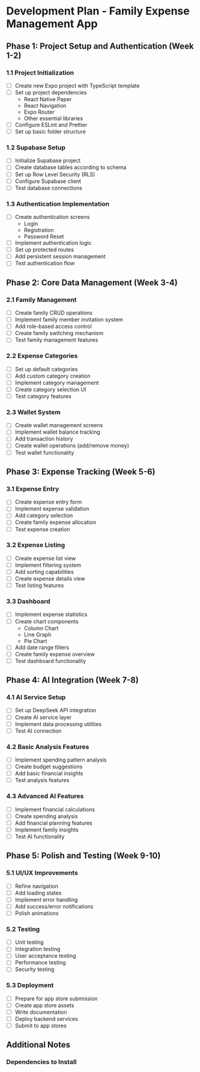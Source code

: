 # Development Plan - Family Expense Management App

## Phase 1: Project Setup and Authentication (Week 1-2)

### 1.1 Project Initialization
- [ ] Create new Expo project with TypeScript template
- [ ] Set up project dependencies
  - React Native Paper
  - React Navigation
  - Expo Router
  - Other essential libraries
- [ ] Configure ESLint and Prettier
- [ ] Set up basic folder structure

### 1.2 Supabase Setup
- [ ] Initialize Supabase project
- [ ] Create database tables according to schema
- [ ] Set up Row Level Security (RLS)
- [ ] Configure Supabase client
- [ ] Test database connections

### 1.3 Authentication Implementation
- [ ] Create authentication screens
  - Login
  - Registration
  - Password Reset
- [ ] Implement authentication logic
- [ ] Set up protected routes
- [ ] Add persistent session management
- [ ] Test authentication flow

## Phase 2: Core Data Management (Week 3-4)

### 2.1 Family Management
- [ ] Create family CRUD operations
- [ ] Implement family member invitation system
- [ ] Add role-based access control
- [ ] Create family switching mechanism
- [ ] Test family management features

### 2.2 Expense Categories
- [ ] Set up default categories
- [ ] Add custom category creation
- [ ] Implement category management
- [ ] Create category selection UI
- [ ] Test category features

### 2.3 Wallet System
- [ ] Create wallet management screens
- [ ] Implement wallet balance tracking
- [ ] Add transaction history
- [ ] Create wallet operations (add/remove money)
- [ ] Test wallet functionality

## Phase 3: Expense Tracking (Week 5-6)

### 3.1 Expense Entry
- [ ] Create expense entry form
- [ ] Implement expense validation
- [ ] Add category selection
- [ ] Create family expense allocation
- [ ] Test expense creation

### 3.2 Expense Listing
- [ ] Create expense list view
- [ ] Implement filtering system
- [ ] Add sorting capabilities
- [ ] Create expense details view
- [ ] Test listing features

### 3.3 Dashboard
- [ ] Implement expense statistics
- [ ] Create chart components
  - Column Chart
  - Line Graph
  - Pie Chart
- [ ] Add date range filters
- [ ] Create family expense overview
- [ ] Test dashboard functionality

## Phase 4: AI Integration (Week 7-8)

### 4.1 AI Service Setup
- [ ] Set up DeepSeek API integration
- [ ] Create AI service layer
- [ ] Implement data processing utilities
- [ ] Test AI connection

### 4.2 Basic Analysis Features
- [ ] Implement spending pattern analysis
- [ ] Create budget suggestions
- [ ] Add basic financial insights
- [ ] Test analysis features

### 4.3 Advanced AI Features
- [ ] Implement financial calculations
- [ ] Create spending analysis
- [ ] Add financial planning features
- [ ] Implement family insights
- [ ] Test AI functionality

## Phase 5: Polish and Testing (Week 9-10)

### 5.1 UI/UX Improvements
- [ ] Refine navigation
- [ ] Add loading states
- [ ] Implement error handling
- [ ] Add success/error notifications
- [ ] Polish animations

### 5.2 Testing
- [ ] Unit testing
- [ ] Integration testing
- [ ] User acceptance testing
- [ ] Performance testing
- [ ] Security testing

### 5.3 Deployment
- [ ] Prepare for app store submission
- [ ] Create app store assets
- [ ] Write documentation
- [ ] Deploy backend services
- [ ] Submit to app stores

## Additional Notes

### Dependencies to Install